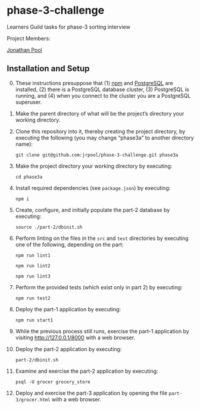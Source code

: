 # phase-3-challenge
Learners Guild tasks for phase-3 sorting interview

Project Members:

[Jonathan Pool](https://github.com/jrpool)

## Installation and Setup

0. These instructions presuppose that (1) [npm][npm] and [PostgreSQL][postgresql] are installed, (2) there is a PostgreSQL database cluster, (3) PostgreSQL is running, and (4) when you connect to the cluster you are a PostgreSQL superuser.

1. Make the parent directory of what will be the project’s directory your working directory.

2. Clone this repository into it, thereby creating the project directory, by executing the following (you may change “phase3a” to another directory name):

    `git clone git@github.com:jrpool/phase-3-challenge.git phase3a`

2. Make the project directory your working directory by executing:

    `cd phase3a`

3. Install required dependencies (see `package.json`) by executing:

    `npm i`

4. Create, configure, and initially populate the part-2 database by executing:

    `source ./part-2/dbinit.sh`

5. Perform linting on the files in the `src` and `test` directories by
executing one of the following, depending on the part:

    `npm run lint1`

    `npm run lint2`

    `npm run lint3`

3. Perform the provided tests (which exist only in part 2) by executing:

    `npm run test2`

4. Deploy the part-1 application by executing:

    `npm run start1`

5. While the previous process still runs, exercise the part-1 application by visiting http://127.0.0.1/8000 with a web browser.

6. Deploy the part-2 application by executing:

    `part-2/dbinit.sh`

7. Examine and exercise the part-2 application by executing:

    `psql -U grocer grocery_store`

8. Deploy and exercise the part-3 application by opening the file `part-3/grocer.html` with a web browser.

[chai]: https://chaijs.com/
[mocha]: https://mochajs.org/
[npm]: https://www.npmjs.com/
[postgresql]: https://www.postgresql.org
